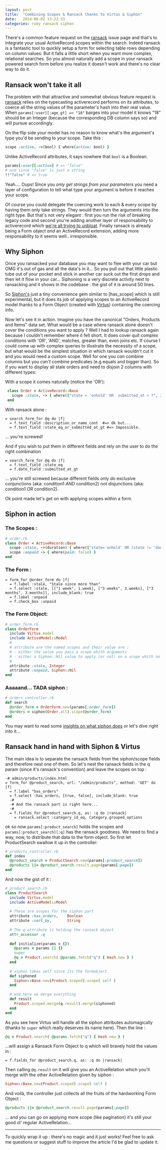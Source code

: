 ```yaml
---
layout: post
title:  "Combining Scopes & Ransack thanks to Virtus & Siphon"
date:   2014-06-02 13:22:33
categories: ruby ransack siphon
---
```



There's a common feature request on the [ransack][2] issue page and that's to integrate your usual ActiveRecord scopes within the search. Indeed ransack is a fantastic tool to quickly setup a form for selecting table rows depending on column values. But it falls a little short when you want more complex, relational searches. So you almost naturally add a scope in your ransack powered search form before you realize it doesn't work and there's no clear way to do it.

## Ransack won't take it all

The problem with that attractive and somewhat obvious feature request is [ransack][2] relies on the typecasting activerecord performs on its attributes, to coerce all the string values of the parameter's hash into their real value. When `params[:user][:age_gt] => "18"` barges into your model it knows "18" should be an Integer (because the corresponding DB column says so) and will pursue accordingly. 

On the flip side your model has no reason to know what's the argument's type you'd be sending to your scope. 
Take this :

```ruby
scope :active, ->(bool) { where(active: bool) } 
```

Unlike ActiveRecord attributes, it says nowhere that `bool` is a Boolean.

```ruby
params[:user][:active] # => "false"
# and since "false" is just a string
!!"false" # => true 
```

Yeah.... Oups! Since you _only get strings from your parameters_ you need a layer of configuration to tell what type your argument is before it reaches your scope.

Of course you could delegate the coercing work to each & every scope by having them only take strings. They would then turn the arguments into the right type. But that's not very elegant : first you run the risk of breaking legacy code and second you're adding another layer of responsability to activerecord which [we're all trying to unbloat][10]. Finally ransack is already being a Form object _and_ an ActiveRecord extension, adding more responsability to it seems well.. irresponsible.

## Why Siphon

Once you ransacked your database you may want to flee with your car but OMG it's out of gas and all the data's in it... So you pull out that little plastic tube out of your pocket and stick in another car suck out the first drops and then let it flow in your car... Siphoning is a very discrete activity next to ransacking and it shows in the codebase : the gist of it is around 50 lines. 
 
So [Siphon's][2] just a tiny convenience gem similar to [has_scope] which is still  experimental, but it does its job of applying scopes to an ActiveRecord model thanks to a Form Object (created with [Virtus][3]) containing the coercing info. 

Now let's see it in action. Imagine you have the canonical "Orders, Products and Items" data set. What would be a case where ransack alone doesn't cover the conditions you want to apply ? Well I had to lookup ransack again because I couldn't remember where it fell short. It does cover quit complex conditions with 'OR', 'AND', matches, greater than,  even joins etc. If course I could come up with complex queries to illustrate the necessity of a scope, but what would be the simplest situation in which ransack wouldn't cut it and you would need a custom scope. Well for one you _can_ combine columns but you _can't_ combine predicates (e.g equals and bigger than). So if you want to display all stale orders and need to disjoin 2 columns with different types:

With a scope it comes naturally (notice the 'OR'):

```ruby
 class Order < ActiveRecord::Base
   scope :stale, -> { where(["state = 'onhold' OR  submitted_at < ?", 2.weeks.ago]) }
 end
```


With ransack alone : 

```haml
= search_form_for @q do |f|
  = f.text_field :description_or_name_cont  #=> Ok but...
  = f.text_field :state_eq_or_submitted_at_gt #=> Impossible.
```

... you're screwed!

And if you wish to put them in different fields and rely on the user to do the right combination
    
```haml
= search_form_for @q do |f|
  = f.text_field :state_eq 
  = f.date_field :submitted_at_gt
```

... you're still screwed because different fields only do exclusive conjunctions (aka: condition1 _AND_ condition2) not disjunctions (aka: condition1 _OR_ condition2).

Ok point made let's get on with applying scopes within a form.

## Siphon in action

### The Scopes :

```ruby
# order.rb
class Order < ActiveRecord::Base
  scope :stale, ->(duration) { where(["state='onhold' OR (state != 'done' AND updated_at < ?)", duration.ago]) }
  scope :unpaid -> { where(paid: false) }
end
```

### The Form :

```haml
= form_for @order_form do |f|
  = f.label :stale, "Stale since more than"
  = f.select :stale, [["1 week", 1.week], ["3 weeks", 3.weeks], ["3 months", 3.months]], include_blank: true
  = f.label :unpaid
  = f.check_box :unpaid
```

### The Form Object:

```ruby
# order_form.rb
class OrderForm
  include Virtus.model
  include ActiveModel::Model
  #
  # attribute are the named scopes and their value are : 
  # - either the value you pass a scope whith arguments
  # - either a Siphon::Nil value to apply (or not) on a scope whith no argument
  #
  attribute :stale, Integer
  attribute :unpaid, Siphon::Nil
end
```



### Aaaaand... TADA siphon :

```ruby
# orders_controller.rb
def search 
  @order_form = OrderForm.new(params[:order_form])
  @orders = siphon(Order.all).scope(@order_form)
end
```

You may want to read some [insights on what siphon does][11] or let's dive right into it...


## Ransack hand in hand with Siphon & Virtus

The main idea is to separate the ransack fields from the siphon/scope fields and therefore nest one of them. So let's nest the ransack fields in the q param (since it's ransack's convention) and leave the scopes on top :

```haml
-# admin/products/index.html
= form_for @product_search, url: "/admin/products", method: 'GET' do |f|
  = f.label "has_orders"
  = f.select :has_orders, [true, false], include_blank: true
  -#
  -# And the ransack part is right here... 
  -#
  = f.fields_for @product_search.q, as: :q do |ransack|
    = ransack.select :category_id_eq, Category.grouped_options
```

ok so now `params[:product_search]` holds the scopes and `params[:product_search][:q]` has the ransack goodness. We need to find a way, now, to distribute that data to the form object. So first let ProductSearch swallow it up in the controller:

```ruby
# products_controller.rb
def index
  @product_search = ProductSearch.new(params[:product_search])
  @products ||= @product_search.result.page(params[:page])
end
```

And now the gist of it :

```ruby
# product_search.rb
class ProductSearch
  include Virtus.model
  include ActiveModel::Model
  
  # These are scopes for the siphon part
  attribute :has_orders,    Boolean
  attribute :sort_by,       String
  
  # The q attribute is holding the ransack object
  attr_accessor :q
  
  def initialize(params = {})
    @params = params || {}
    super
    @q = Product.search( @params.fetch("q") { Hash.new } )
  end
  
  # siphon takes self since its the formobject
  def siphoned
    Siphon::Base.new(Product.scoped).scope( self )
  end
  
  # and here we merge everything
  def result
    Product.scoped.merge(q.result).merge(siphoned)
  end
end
```

As you see here Virtus will handle all the siphon attributes automagically (thanks to `super` which really deserves its name here). Then the line :

```ruby
@q = Product.search( @params.fetch("q") { Hash.new } )
```

...will assign a Ransack Form Object to q which will bravely hold the values in :
    
```haml
= f.fields_for @product_search.q, as: :q do |ransack|
```

Then calling `@q.result` on it will give you an ActiveRelation which you'll merge with the other ActiveRelation given by siphon :

```ruby
Siphon::Base.new(Product.scoped).scope( self )
```

And voilà, the controller just collects all the fruits of the hardworking Form Object :

```ruby
@products ||= @product_search.result.page(params[:page])
```

... and you can go on applying more scope (like pagination) it's still your good ol' regular ActiveRelation...

---

To quickly wrap it up : there's no magic and it just works!
Feel free to ask me questions or suggest stuff to improve the article
I'd be glad to update it.


[1]: https://github.com/ernie/ransack
[2]: https://github.com/charly/siphon 
[3]: https://github.com/solnic/virtus
[4]: https://github.com/yo/has_scope
[10]: http://blog.codeclimate.com/blog/2012/10/17/7-ways-to-decompose-fat-activerecord-models/
[11]: https://github.com/charly/siphon#some-insights
